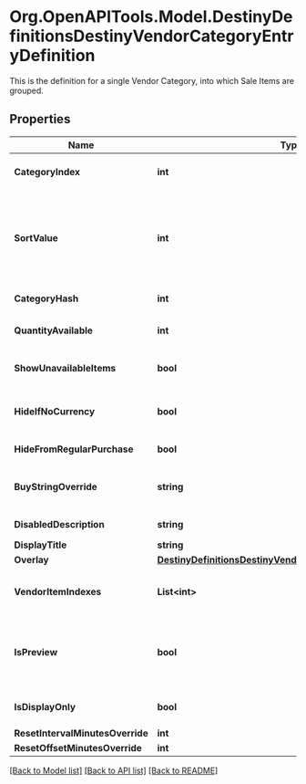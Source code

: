 # Org.OpenAPITools.Model.DestinyDefinitionsDestinyVendorCategoryEntryDefinition
This is the definition for a single Vendor Category, into which Sale Items are grouped.

## Properties

Name | Type | Description | Notes
------------ | ------------- | ------------- | -------------
**CategoryIndex** | **int** | The index of the category in the original category definitions for the vendor. | [optional] 
**SortValue** | **int** | Used in sorting items in vendors... but there&#39;s a lot more to it. Just go with the order provided in the itemIndexes property on the DestinyVendorCategoryComponent instead, it should be more reliable than trying to recalculate it yourself. | [optional] 
**CategoryHash** | **int** | The hashed identifier for the category. | [optional] 
**QuantityAvailable** | **int** | The amount of items that will be available when this category is shown. | [optional] 
**ShowUnavailableItems** | **bool** | If items aren&#39;t up for sale in this category, should we still show them (greyed out)? | [optional] 
**HideIfNoCurrency** | **bool** | If you don&#39;t have the currency required to buy items from this category, should the items be hidden? | [optional] 
**HideFromRegularPurchase** | **bool** | True if this category doesn&#39;t allow purchases. | [optional] 
**BuyStringOverride** | **string** | The localized string for making purchases from this category, if it is different from the vendor&#39;s string for purchasing. | [optional] 
**DisabledDescription** | **string** | If the category is disabled, this is the localized description to show. | [optional] 
**DisplayTitle** | **string** | The localized title of the category. | [optional] 
**Overlay** | [**DestinyDefinitionsDestinyVendorCategoryOverlayDefinition**](DestinyDefinitionsDestinyVendorCategoryOverlayDefinition.md) |  | [optional] 
**VendorItemIndexes** | **List&lt;int&gt;** | A shortcut for the vendor item indexes sold under this category. Saves us from some expensive reorganization at runtime. | [optional] 
**IsPreview** | **bool** | Sometimes a category isn&#39;t actually used to sell items, but rather to preview them. This implies different UI (and manual placement of the category in the UI) in the game, and special treatment. | [optional] 
**IsDisplayOnly** | **bool** | If true, this category only displays items: you can&#39;t purchase anything in them. | [optional] 
**ResetIntervalMinutesOverride** | **int** |  | [optional] 
**ResetOffsetMinutesOverride** | **int** |  | [optional] 

[[Back to Model list]](../README.md#documentation-for-models) [[Back to API list]](../README.md#documentation-for-api-endpoints) [[Back to README]](../README.md)

